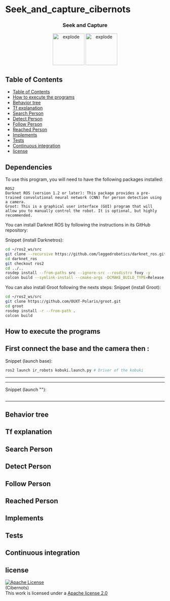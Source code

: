 # Seek_and_capture_cibernots

<h3 align="center">Seek and Capture </h3>

<div align="center">
<img width=100px src="https://img.shields.io/badge/status-finished-brightgreen" alt="explode"></a>
<img width=100px src="https://img.shields.io/badge/license-Apache-orange" alt="explode"></a>
</div>


## Table of Contents
- [Table of Contents](#table-of-contents)
- [How to execute the programs](#How-to-execute-the-programs)
- [Behavior tree](#Behavior_tree)
- [Tf explanation](#Tf_explanation)
- [Search Person](#Search_Person)
- [Detect Person](#Detect_Person)
- [Follow Person](#Follow_Person)
- [Reached Person](#Reached_Person)
- [Implements](#implements)
- [Tests](#tests)
- [Continuous integration](#Continuous-integration)
- [license](#license)

## Dependencies

To use this program, you will need to have the following packages installed:

    ROS2
    Darknet ROS (version 1.2 or later): This package provides a pre-trained convolutional neural network (CNN) for person detection using a camera.
    Groot: This is a graphical user interface (GUI) program that will allow you to manually control the robot. It is optional, but highly recommended.

You can install Darknet ROS by following the instructions in its GitHub repository:

Snippet (install Darknetros):
``` bash
cd ~/ros2_ws/src
git clone --recursive https://github.com/leggedrobotics/darknet_ros.git
cd darknet_ros
git checkout ros2
cd ../..
rosdep install --from-paths src --ignore-src --rosdistro foxy -y
colcon build --symlink-install --cmake-args -DCMAKE_BUILD_TYPE=Release

```
You can also install Groot following the nexts steps:
Snippet (install Groot):
``` bash
cd ~/ros2_ws/src
git clone https://github.com/OUXT-Polaris/groot.git
cd groot
rosdep install -r --from-path .
colcon build

```

## How to execute the programs

First connect the base and the camera then :
-----------------------------------------------------------------------
Snippet (launch base):
``` bash
ros2 launch ir_robots kobuki.launch.py # Driver of the kobuki
```
-----------------------------------------------------------------------

-----------------------------------------------------------------------
Snippet (launch ""):
``` bash
```
-----------------------------------------------------------------------

## Behavior tree

## Tf explanation

## Search Person

## Detect Person

## Follow Person

## Reached Person

## Implements

## Tests

## Continuous integration


## license 
<a rel="license" href="https://www.apache.org/licenses/LICENSE-2.0"><img alt="Apache License" style="border-width:0" src="https://www.apache.org/img/asf-estd-1999-logo.jpg" /></a><br/>(Cibernots) </a><br/>This work is licensed under a <a rel="license" href="https://www.apache.org/licenses/LICENSE-2.0">Apache license 2.0
